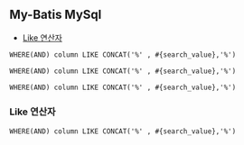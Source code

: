 ## My-Batis MySql

- [Like 연산자](#like-연산자)

```html
WHERE(AND) column LIKE CONCAT('%' , #{search_value},'%')
```
```html
WHERE(AND) column LIKE CONCAT('%' , #{search_value},'%')
```
```html
WHERE(AND) column LIKE CONCAT('%' , #{search_value},'%')
```

### Like 연산자

```html
WHERE(AND) column LIKE CONCAT('%' , #{search_value},'%')
```
